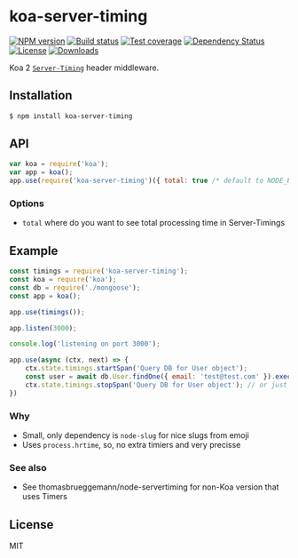 # koa-server-timing

[![NPM version][npm-image]][npm-url]
[![Build status][travis-image]][travis-url]
[![Test coverage][coveralls-image]][coveralls-url]
[![Dependency Status][david-image]][david-url]
[![License][license-image]][license-url]
[![Downloads][downloads-image]][downloads-url]

 Koa 2 [`Server-Timing`](http://wicg.github.io/server-timing/) header middleware.

## Installation

```bash
$ npm install koa-server-timing
```

## API

```js
var koa = require('koa');
var app = koa();
app.use(require('koa-server-timing')({ total: true /* default to NODE_ENV !== 'production' */ }));
```

### Options

* `total` where do you want to see total processing time in Server-Timings

## Example

```js
const timings = require('koa-server-timing');
const koa = require('koa');
const db = require('./mongoose');
const app = koa();

app.use(timings());

app.listen(3000);

console.log('listening on port 3000');

app.use(async (ctx, next) => {
    ctx.state.timings.startSpan('Query DB for User object');
    const user = await db.User.findOne({ email: 'test@test.com' }).exec();
    ctx.state.timings.stopSpan('Query DB for User object'); // or just pass return of startSpan (it will be a slug)
})

```

### Why
  - Small, only dependency is `node-slug` for nice slugs from emoji
  - Uses `process.hrtime`, so, no extra timiers and very precisse

### See also
  - See thomasbrueggemann/node-servertiming for non-Koa version that uses Timers

## License

  MIT

[npm-image]: https://img.shields.io/npm/v/koa-server-timing.svg?style=flat-square
[npm-url]: https://npmjs.org/package/koa-server-timing
[github-tag]: http://img.shields.io/github/tag/tinovyatkin/koa-server-timing.svg?style=flat-square
[github-url]: https://github.com/tinovyatkin/koa-server-timing/tags
[travis-image]: https://img.shields.io/travis/tinovyatkin/koa-server-timing.svg?style=flat-square
[travis-url]: https://travis-ci.org/tinovyatkin/koa-server-timing
[coveralls-image]: https://img.shields.io/coveralls/tinovyatkin/koa-server-timing.svg?style=flat-square
[coveralls-url]: https://coveralls.io/r/tinovyatkin/koa-server-timing?branch=master
[david-image]: http://img.shields.io/david/tinovyatkin/koa-server-timing.svg?style=flat-square
[david-url]: https://david-dm.org/tinovyatkin/koa-server-timing
[license-image]: http://img.shields.io/npm/l/koa-server-timing.svg?style=flat-square
[license-url]: LICENSE
[downloads-image]: http://img.shields.io/npm/dm/koa-server-timing.svg?style=flat-square
[downloads-url]: https://npmjs.org/package/koa-server-timing
[gittip-image]: https://img.shields.io/gittip/tinovyatkin.svg?style=flat-square
[gittip-url]: https://www.gittip.com/tinovyatkin/